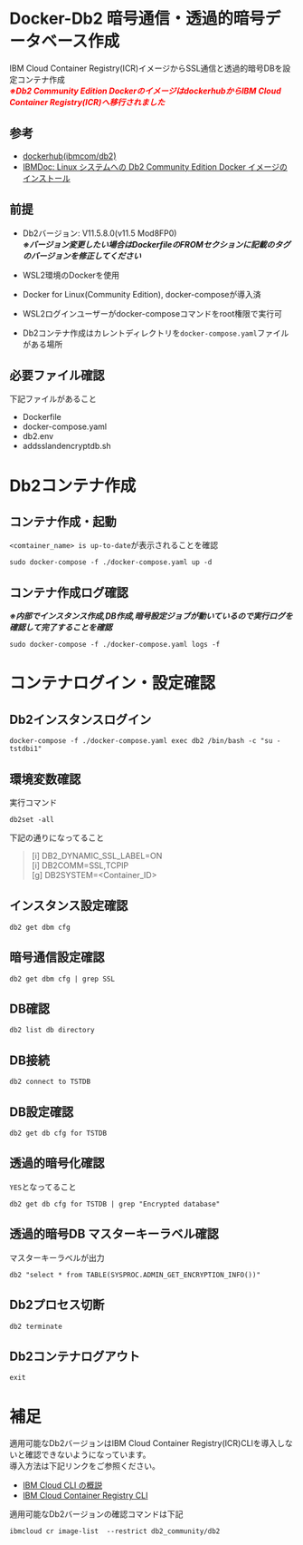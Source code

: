 # Docker-Db2 暗号通信・透過的暗号データベース作成
IBM Cloud Container Registry(ICR)イメージからSSL通信と透過的暗号DBを設定コンテナ作成  
<span style="color: red; ">***※Db2 Community Edition DockerのイメージはdockerhubからIBM Cloud Container Registry(ICR)へ移行されました***</span>

## 参考
- [dockerhub(ibmcom/db2)](https://hub.docker.com/r/ibmcom/db2)
- [IBMDoc: Linux システムへの Db2 Community Edition Docker イメージのインストール](https://www.ibm.com/docs/ja/db2/11.5?topic=system-linux)


## 前提
- Db2バージョン: V11.5.8.0(v11.5 Mod8FP0)  
***※バージョン変更したい場合はDockerfileのFROMセクションに記載のタグのバージョンを修正してください***

- WSL2環境のDockerを使用
- Docker for Linux(Community Edition), docker-composeが導入済
- WSL2ログインユーザーがdocker-composeコマンドをroot権限で実行可
- Db2コンテナ作成はカレントディレクトリを`docker-compose.yaml`ファイルがある場所


## 必要ファイル確認
下記ファイルがあること
- Dockerfile
- docker-compose.yaml
- db2.env
- addsslandencryptdb.sh

# Db2コンテナ作成
## コンテナ作成・起動
`<comtainer_name> is up-to-date`が表示されることを確認  
```
sudo docker-compose -f ./docker-compose.yaml up -d
```
## コンテナ作成ログ確認
***※内部でインスタンス作成,DB作成,暗号設定ジョブが動いているので実行ログを確認して完了することを確認***  
```
sudo docker-compose -f ./docker-compose.yaml logs -f
```

# コンテナログイン・設定確認
## Db2インスタンスログイン
```
docker-compose -f ./docker-compose.yaml exec db2 /bin/bash -c "su - tstdbi1"
```

## 環境変数確認
実行コマンド
```
db2set -all
```
下記の通りになってること  
> [i] DB2_DYNAMIC_SSL_LABEL=ON  
> [i] DB2COMM=SSL,TCPIP  
> [g] DB2SYSTEM=<Container_ID>  

## インスタンス設定確認
```
db2 get dbm cfg
```

## 暗号通信設定確認
```
db2 get dbm cfg | grep SSL
```

## DB確認
```
db2 list db directory
```

## DB接続
```
db2 connect to TSTDB
```

## DB設定確認
```
db2 get db cfg for TSTDB
```

## 透過的暗号化確認
`YES`となってること
```
db2 get db cfg for TSTDB | grep "Encrypted database"
```

## 透過的暗号DB マスターキーラベル確認
マスターキーラベルが出力
```
db2 "select * from TABLE(SYSPROC.ADMIN_GET_ENCRYPTION_INFO())"
```

## Db2プロセス切断
```
db2 terminate
```

## Db2コンテナログアウト
```
exit
```

# 補足
適用可能なDb2バージョンはIBM Cloud Container Registry(ICR)CLIを導入しないと確認できないようになっています。  
導入方法は下記リンクをご参照ください。
- [IBM Cloud CLI の概説](https://cloud.ibm.com/docs/cli?topic=cli-getting-started)
- [IBM Cloud Container Registry CLI](https://cloud.ibm.com/docs/cli?topic=cli-containerregcli)

適用可能なDb2バージョンの確認コマンドは下記
```
ibmcloud cr image-list  --restrict db2_community/db2
```